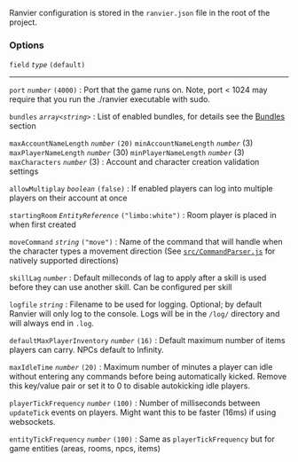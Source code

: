 Ranvier configuration is stored in the `ranvier.json` file in the root of the project.

### Options

`field` _`type`_ `(default)`

----

`port` _`number`_ `(4000)`
:    Port that the game runs on. Note, port < 1024 may require that you run the ./ranvier executable with sudo.

`bundles` _`array<string>`_
:    List of enabled bundles, for details see the [Bundles](bundles.md) section

`maxAccountNameLength` _`number`_ `(20)`
`minAccountNameLength` _`number`_ (3)
`maxPlayerNameLength` _`number`_ (30)
`minPlayerNameLength` _`number`_ (3)
`maxCharacters` _`number`_ (3)
:    Account and character creation validation settings

`allowMultiplay` _`boolean`_ `(false)`
:    If enabled players can log into multiple players on their account at once

`startingRoom` _`EntityReference`_ `("limbo:white")`
:    Room player is placed in when first created

`moveCommand` _`string`_ `("move")`
:    Name of the command that will handle when the character types a movement direction (See [`src/CommandParser.js`](https://github.com/shawncplus/ranviermud/blob/staging/src/CommandParser.js) for natively supported directions)

`skillLag` _`number`_
:    Default milleconds of lag to apply after a skill is used before they can use another skill. Can be configured per skill

`logfile` _`string`_
:    Filename to be used for logging. Optional; by default Ranvier will only log to the console. Logs will be in the `/log/` directory and will always end in `.log`.

`defaultMaxPlayerInventory` _`number`_ `(16)`
:    Default maximum number of items players can carry. NPCs default to Infinity.

`maxIdleTime` _`number`_ `(20)`
:    Maximum number of minutes a player can idle without entering any commands before being automatically kicked. Remove this key/value pair or set it to 0 to disable autokicking idle players.

`playerTickFrequency` _`number`_ `(100)`
:    Number of milliseconds between `updateTick` events on players. Might want this to be faster (16ms) if using websockets.

`entityTickFrequency` _`number`_ `(100)`
:    Same as `playerTickFrequency` but for game entities (areas, rooms, npcs, items)
